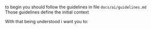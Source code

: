 to begin you should follow the guidelines in file `docs/ai/guidelines.md`
Those guidelines define the initial context

With that being understood
i want you to: